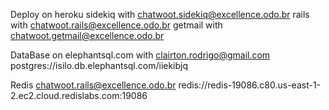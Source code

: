 Deploy on heroku
  sidekiq with chatwoot.sidekiq@excellence.odo.br
  rails with chatwoot.rails@excellence.odo.br
  getmail with chatwoot.getmail@excellence.odo.br

DataBase on elephantsql.com with clairton.rodrigo@gmail.com
  postgres://isilo.db.elephantsql.com/iiekibjq

Redis chatwoot.rails@excellence.odo.br
  redis://redis-19086.c80.us-east-1-2.ec2.cloud.redislabs.com:19086